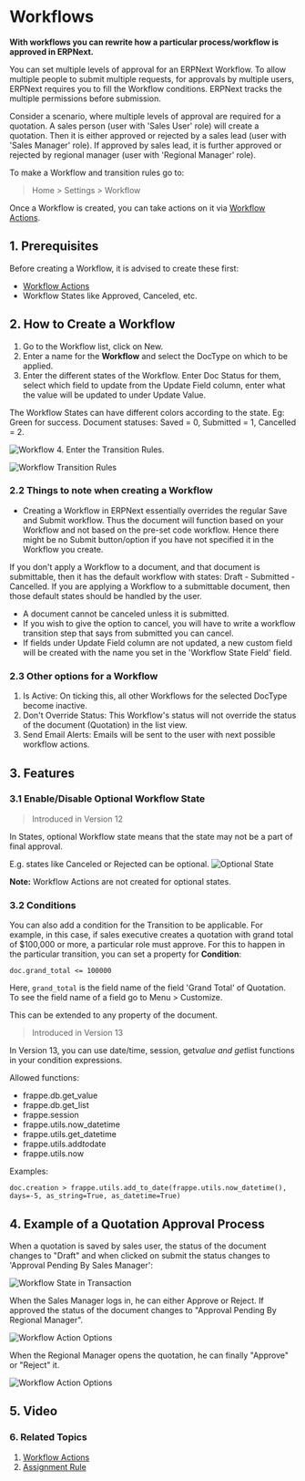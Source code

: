 
# Workflows


**With workflows you can rewrite how a particular process/workflow is approved in ERPNext.**


You can set multiple levels of approval for an ERPNext Workflow. To allow multiple people to submit multiple requests, for approvals by multiple users, ERPNext requires you to fill the Workflow conditions.
ERPNext tracks the multiple permissions before submission.


Consider a scenario, where multiple levels of approval are required for a quotation. A sales person (user with 'Sales User' role) will create a quotation. Then it is either approved or rejected by a sales lead (user with 'Sales Manager' role). If approved by sales lead, it is further approved or rejected by regional manager (user with 'Regional Manager' role).


To make a Workflow and transition rules go to:



> 
> Home > Settings > Workflow
> 
> 
> 


Once a Workflow is created, you can take actions on it via [Workflow Actions](/docs/en/setting-up/workflow-actions).


## 1. Prerequisites


Before creating a Workflow, it is advised to create these first:


* [Workflow Actions](/docs/en/setting-up/workflow-actions)
* Workflow States like Approved, Canceled, etc.


## 2. How to Create a Workflow


1. Go to the Workflow list, click on New.
2. Enter a name for the **Workflow** and select the DocType on which to be applied.
3. Enter the different states of the Workflow. Enter Doc Status for them, select which field to update from the Update Field column, enter what the value will be updated to under Update Value.


The Workflow States can have different colors according to the state. Eg: Green for success. Document statuses: Saved = 0, Submitted = 1, Cancelled = 2.


![Workflow](/files/workflow.png)
4. Enter the Transition Rules.


![Workflow Transition Rules](/files/workflow-transition-rules.png)


### 2.2 Things to note when creating a Workflow


* Creating a Workflow in ERPNext essentially overrides the regular Save and Submit workflow. Thus the document will function based on your Workflow and not based on the pre-set code workflow. Hence there might be no Submit button/option if you have not specified it in the Workflow you create.


If you don't apply a Workflow to a document, and that document is submittable, then it has the default workflow with states: Draft - Submitted - Cancelled. If you are applying a Workflow to a submittable document, then those default states should be handled by the user.
* A document cannot be canceled unless it is submitted.
* If you wish to give the option to cancel, you will have to write a
workflow transition step that says from submitted you can cancel.
* If fields under Update Field column are not updated, a new custom field will be created with the name you set in the 'Workflow State Field' field.


### 2.3 Other options for a Workflow


1. Is Active: On ticking this, all other Workflows for the selected DocType become inactive.
2. Don't Override Status: This Workflow's status will not override the status of the document (Quotation) in the list view.
3. Send Email Alerts: Emails will be sent to the user with next possible workflow actions.


## 3. Features


### 3.1 Enable/Disable Optional Workflow State



> 
> Introduced in Version 12
> 
> 
> 


In States, optional Workflow state means that the state may not be a part of final approval.


E.g. states like Canceled or Rejected can be optional.
![Optional State](/files/workflow-optional-state.png)


**Note:** Workflow Actions are not created for optional states.


### 3.2 Conditions


You can also add a condition for the Transition to be applicable. For example, in this case, if sales executive creates a quotation with grand total of $100,000 or more, a particular role must approve. For this to happen in the particular transition, you can set a property for **Condition**:



```
doc.grand_total <= 100000

```

Here, `grand_total` is the field name of the field 'Grand Total' of Quotation. To see the field name of a field go to Menu > Customize.


This can be extended to any property of the document.



> 
> Introduced in Version 13
> 
> 
> 


In Version 13, you can use date/time, session, get*value and get*list functions in your condition expressions.


Allowed functions:


* frappe.db.get\_value
* frappe.db.get\_list
* frappe.session
* frappe.utils.now\_datetime
* frappe.utils.get\_datetime
* frappe.utils.add*to*date
* frappe.utils.now


Examples:



```
doc.creation > frappe.utils.add_to_date(frappe.utils.now_datetime(), days=-5, as_string=True, as_datetime=True)

```

## 4. Example of a Quotation Approval Process


When a quotation is saved by sales user, the status of the document changes to "Draft" and when clicked on submit the status changes to 'Approval Pending By Sales Manager':


![Workflow State in Transaction](/files/workflow-status-in-transaction.png)


When the Sales Manager logs in, he can either Approve or Reject. If approved the
status of the document changes to "Approval Pending By Regional Manager".


![Workflow Action Options](/files/workflow-action-options.png)


When the Regional Manager opens the quotation, he can finally "Approve" or "Reject" it.


![Workflow Action Options](/files/workflow-action-options-2.png)


## 5. Video








### 6. Related Topics


1. [Workflow Actions](/docs/en/setting-up/workflow-actions)
2. [Assignment Rule](/docs/en/automation/assignment-rule)


